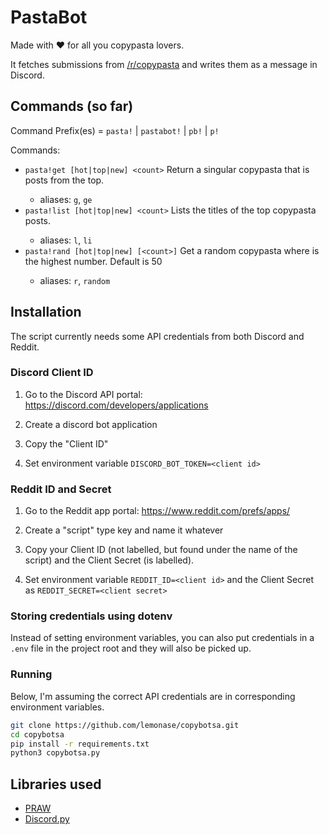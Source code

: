 # PastaBot

Made with ♥ for all you copypasta lovers.

It fetches submissions from [/r/copypasta](https://reddit.com/r/copypasta) and writes them as a message in Discord.

## Commands (so far)

Command Prefix(es) = `pasta!` | `pastabot!` | `pb!` | `p!`

Commands:

- `pasta!get [hot|top|new] <count>` Return a singular copypasta that is <count> posts from the top.
  - aliases: `g`, `ge`
- `pasta!list [hot|top|new] <count>` Lists the titles of the top <count> copypasta posts.
  - aliases: `l`, `li`
- `pasta!rand [hot|top|new] [<count>]` Get a random copypasta where <count> is the highest number. Default is 50
  - aliases: `r`, `random`

## Installation

The script currently needs some API credentials from both Discord and Reddit.

### Discord Client ID

1. Go to the Discord API portal:
   https://discord.com/developers/applications

2. Create a discord bot application

3. Copy the "Client ID"

4. Set environment variable `DISCORD_BOT_TOKEN=<client id>`

### Reddit ID and Secret

1. Go to the Reddit app portal:
   https://www.reddit.com/prefs/apps/

2. Create a "script" type key and name it whatever

3. Copy your Client ID (not labelled, but found under the name of the script)
   and the Client Secret (is labelled).

4. Set environment variable `REDDIT_ID=<client id>` and the Client Secret as `REDDIT_SECRET=<client secret>`

### Storing credentials using dotenv

Instead of setting environment variables, you can also put credentials in
a `.env` file in the project root and they will also be picked up.

### Running

Below, I'm assuming the correct API credentials are in corresponding environment variables.

```sh
git clone https://github.com/lemonase/copybotsa.git
cd copybotsa
pip install -r requirements.txt
python3 copybotsa.py
```

## Libraries used

- [PRAW](https://github.com/praw-dev/praw)
- [Discord.py](https://github.com/Rapptz/discord.py)
